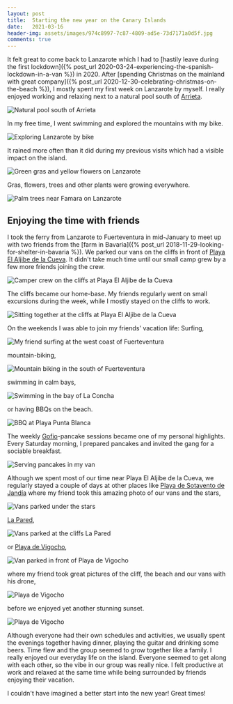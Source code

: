 ```yaml
---
layout: post
title:  Starting the new year on the Canary Islands
date:   2021-03-16
header-img: assets/images/974c8997-7c87-4809-ad5e-73d7171a0d5f.jpg
comments: true
---
```


It felt great to come back to Lanzarote which I had to [hastily leave during the first lockdown]({% post_url 2020-03-24-experiencing-the-spanish-lockdown-in-a-van %}) in 2020. After [spending Christmas on the mainland with great company]({% post_url 2020-12-30-celebrating-christmas-on-the-beach %}), I mostly spent my first week on Lanzarote by myself. I really enjoyed working and relaxing next to a natural pool south of [Arrieta](https://www.google.com/maps/place/35542+Arrieta,+Lanzarote,+Las+Palmas,+Spain/).

![Natural pool south of Arrieta](/assets/images/IMG_0938.jpg)

In my free time, I went swimming and explored the mountains with my bike.

![Exploring Lanzarote by bike](/assets/images/IMG_0935.jpg)

It rained more often than it did during my previous visits which had a visible impact on the island.

![Green gras and yellow flowers on Lanzarote](/assets/images/IMG_1026.jpg)

Gras, flowers, trees and other plants were growing everywhere.

![Palm trees near Famara on Lanzarote](/assets/images/IMG_1133_2.jpg)

## Enjoying the time with friends

I took the ferry from Lanzarote to Fuerteventura in mid-January to meet up with two friends from the [farm in Bavaria]({% post_url 2018-11-29-looking-for-shelter-in-bavaria %}). We parked our vans on the cliffs in front of [Playa El Aljibe de la Cueva](https://www.google.com/maps/place/Playa+El+Aljibe+de+la+Cueva/). It didn't take much time until our small camp grew by a few more friends joining the crew.

![Camper crew on the cliffs at Playa El Aljibe de la Cueva](/assets/images/IMG_1289.jpg)

The cliffs became our home-base. My friends regularly went on small excursions during the week, while I mostly stayed on the cliffs to work.

![Sitting together at the cliffs at Playa El Aljibe de la Cueva](/assets/images/4b7b6a91-a996-46c2-93c3-258f6604725b.jpg)

On the weekends I was able to join my friends' vacation life: Surfing,

![My friend surfing at the west coast of Fuerteventura](/assets/images/5536bdb2-85d5-40e9-8f2c-61d00d66dee8.jpg)

mountain-biking,

![Mountain biking in the south of Fuerteventura](/assets/images/IMG_1340.jpg)

swimming in calm bays,

![Swimming in the bay of La Concha](/assets/images/IMG_1539.jpg)

or having BBQs on the beach.

![BBQ at Playa Punta Blanca](/assets/images/IMG_1541.jpg)

The weekly [Gofio](https://en.wikipedia.org/wiki/Gofio)-pancake sessions became one of my personal highlights. Every Saturday morning, I prepared pancakes and invited the gang for a sociable breakfast.

![Serving pancakes in my van](/assets/images/IMG_1590.jpg)

Although we spent most of our time near Playa El Aljibe de la Cueva, we regularly stayed a couple of days at other places like [Playa de Sotavento de Jandía](https://www.google.com/maps/place/Playa+de+Sotavento+de+Jand%C3%ADa/) where my friend took this amazing photo of our vans and the stars,

![Vans parked under the stars](/assets/images/b55d7b3e-1552-4dc0-8ccc-232595fceda7.jpg)

[La Pared](https://www.google.com/maps/place/Playa+La+Pared/),

![Vans parked at the cliffs La Pared](/assets/images/IMG_0972.jpg)

or [Playa de Vigocho](https://www.google.com/maps/place/Playa+de+Vigocho),

![Van parked in front of Playa de Vigocho](/assets/images/IMG_1560.jpg)

where my friend took great pictures of the cliff, the beach and our vans with his drone,

![Playa de Vigocho](/assets/images/974c8997-7c87-4809-ad5e-73d7171a0d5f.jpg)

before we enjoyed yet another stunning sunset.

![Playa de Vigocho](/assets/images/6dd9a904-82a3-44ef-bd01-d55967ef40a4.jpg)

Although everyone had their own schedules and activities, we usually spent the evenings together having dinner, playing the guitar and drinking some beers. Time flew and the group seemed to grow together like a family. I really enjoyed our everyday life on the island. Everyone seemed to get along with each other, so the vibe in our group was really nice. I felt productive at work and relaxed at the same time while being surrounded by friends enjoying their vacation.

I couldn't have imagined a better start into the new year! Great times!
